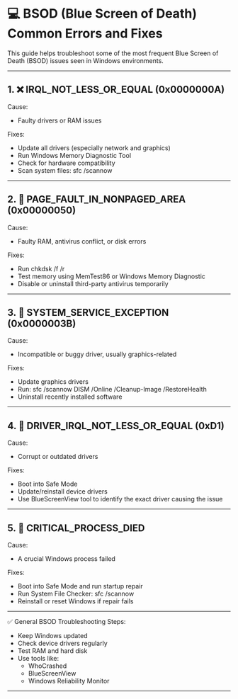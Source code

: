 # 💻 BSOD (Blue Screen of Death) Common Errors and Fixes

This guide helps troubleshoot some of the most frequent Blue Screen of Death (BSOD) issues seen in Windows environments.

---

## 1. ❌ IRQL_NOT_LESS_OR_EQUAL (0x0000000A)

Cause:
- Faulty drivers or RAM issues

Fixes:
- Update all drivers (especially network and graphics)
- Run Windows Memory Diagnostic Tool
- Check for hardware compatibility
- Scan system files:
  sfc /scannow

---

## 2. 🧠 PAGE_FAULT_IN_NONPAGED_AREA (0x00000050)

Cause:
- Faulty RAM, antivirus conflict, or disk errors

Fixes:
- Run chkdsk /f /r
- Test memory using MemTest86 or Windows Memory Diagnostic
- Disable or uninstall third-party antivirus temporarily

---

## 3. 🧱 SYSTEM_SERVICE_EXCEPTION (0x0000003B)

Cause:
- Incompatible or buggy driver, usually graphics-related

Fixes:
- Update graphics drivers
- Run:
  sfc /scannow
  DISM /Online /Cleanup-Image /RestoreHealth
- Uninstall recently installed software

---

## 4. 🧩 DRIVER_IRQL_NOT_LESS_OR_EQUAL (0xD1)

Cause:
- Corrupt or outdated drivers

Fixes:
- Boot into Safe Mode
- Update/reinstall device drivers
- Use BlueScreenView tool to identify the exact driver causing the issue

---

## 5. 🔧 CRITICAL_PROCESS_DIED

Cause:
- A crucial Windows process failed

Fixes:
- Boot into Safe Mode and run startup repair
- Run System File Checker:
  sfc /scannow
- Reinstall or reset Windows if repair fails

---

✅ General BSOD Troubleshooting Steps:
- Keep Windows updated
- Check device drivers regularly
- Test RAM and hard disk
- Use tools like:
  - WhoCrashed
  - BlueScreenView
  - Windows Reliability Monitor

---

